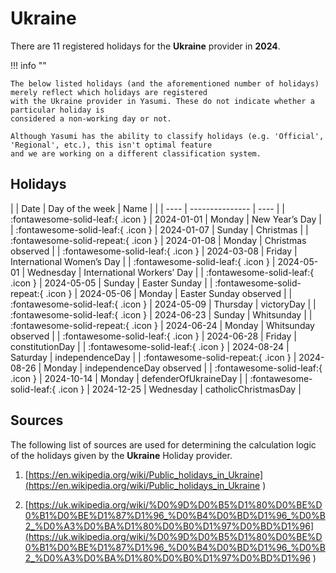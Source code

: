 # Ukraine

There are 11 registered holidays for the **Ukraine** provider in **2024**.

!!! info ""

    The below listed holidays (and the aforementioned number of holidays) merely reflect which holidays are registered
    with the Ukraine provider in Yasumi. These do not indicate whether a particular holiday is
    considered a non-working day or not.

    Although Yasumi has the ability to classify holidays (e.g. 'Official', 'Regional', etc.), this isn't optimal feature
    and we are working on a different classification system.

## Holidays

| | Date | Day of the week | Name |
| | ---- | --------------- | ---- |
| :fontawesome-solid-leaf:{ .icon } | 2024-01-01 | Monday | New Year’s Day |
| :fontawesome-solid-leaf:{ .icon } | 2024-01-07 | Sunday | Christmas |
| :fontawesome-solid-repeat:{ .icon } | 2024-01-08 | Monday | Christmas observed |
| :fontawesome-solid-leaf:{ .icon } | 2024-03-08 | Friday | International Women’s Day |
| :fontawesome-solid-leaf:{ .icon } | 2024-05-01 | Wednesday | International Workers’ Day |
| :fontawesome-solid-leaf:{ .icon } | 2024-05-05 | Sunday | Easter Sunday |
| :fontawesome-solid-repeat:{ .icon } | 2024-05-06 | Monday | Easter Sunday observed |
| :fontawesome-solid-leaf:{ .icon } | 2024-05-09 | Thursday | victoryDay |
| :fontawesome-solid-leaf:{ .icon } | 2024-06-23 | Sunday | Whitsunday |
| :fontawesome-solid-repeat:{ .icon } | 2024-06-24 | Monday | Whitsunday observed |
| :fontawesome-solid-leaf:{ .icon } | 2024-06-28 | Friday | constitutionDay |
| :fontawesome-solid-leaf:{ .icon } | 2024-08-24 | Saturday | independenceDay |
| :fontawesome-solid-repeat:{ .icon } | 2024-08-26 | Monday | independenceDay observed |
| :fontawesome-solid-leaf:{ .icon } | 2024-10-14 | Monday | defenderOfUkraineDay |
| :fontawesome-solid-leaf:{ .icon } | 2024-12-25 | Wednesday | catholicChristmasDay |

## Sources

The following list of sources are used for determining the calculation logic of
the holidays given by the **Ukraine** Holiday provider.


1. [https://en.wikipedia.org/wiki/Public_holidays_in_Ukraine](https://en.wikipedia.org/wiki/Public_holidays_in_Ukraine )
   
1. [https://uk.wikipedia.org/wiki/%D0%9D%D0%B5%D1%80%D0%BE%D0%B1%D0%BE%D1%87%D1%96_%D0%B4%D0%BD%D1%96_%D0%B2_%D0%A3%D0%BA%D1%80%D0%B0%D1%97%D0%BD%D1%96](https://uk.wikipedia.org/wiki/%D0%9D%D0%B5%D1%80%D0%BE%D0%B1%D0%BE%D1%87%D1%96_%D0%B4%D0%BD%D1%96_%D0%B2_%D0%A3%D0%BA%D1%80%D0%B0%D1%97%D0%BD%D1%96 )
   